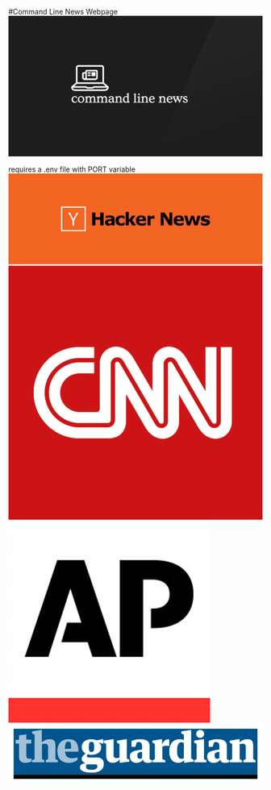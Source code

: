 #Command Line News Webpage
![Alt text](./public/dist/logo.png 'CLNews logo')

requires a .env file with PORT variable
![Alt text](./public/dist/hacker-news.jpg 'Hacker News logo')
![Alt text](./public/dist/cnn.png 'CNN logo')
![Alt text](./public/dist/ap.png 'AP logo')
![Alt text](./public/dist/The_Guardian.png 'The Guardian logo')

